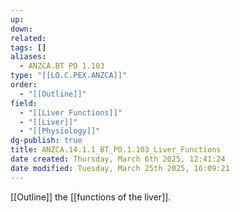 ```yaml
---
up: 
down: 
related: 
tags: []
aliases:
  - ANZCA.BT PO 1.103
type: "[[LO.C.PEX.ANZCA]]"
order:
  - "[[Outline]]"
field:
  - "[[Liver Functions]]"
  - "[[Liver]]"
  - "[[Physiology]]"
dg-publish: true
title: ANZCA.14.1.1_BT_PO.1.103_Liver_Functions
date created: Thursday, March 6th 2025, 12:41:24
date modified: Tuesday, March 25th 2025, 16:09:21
---
```


[[Outline]] the [[functions of the liver]].
